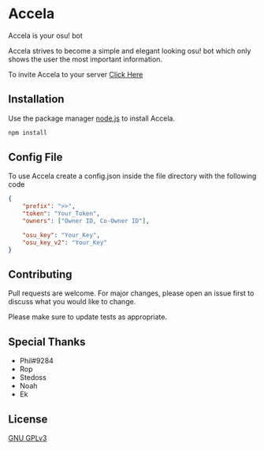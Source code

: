 # Accela

Accela is your osu! bot

Accela strives to become a simple and elegant looking osu! bot which only shows the user the most important information.

To invite Accela to your server [Click Here](https://discord.com/oauth2/authorize?client_id=687856844848234502&scope=bot&permissions=805383190)

## Installation

Use the package manager [node.js](https://nodejs.org/en/) to install Accela.

```bash
npm install
```

## Config File

To use Accela create a config.json inside the file directory with the following code

```json
{
	"prefix": ">>",
	"token": "Your_Token",
	"owners": ["Owner ID, Co-Owner ID"],

	"osu_key": "Your_Key",
	"osu_key_v2": "Your_Key"
}
```

## Contributing
Pull requests are welcome. For major changes, please open an issue first to discuss what you would like to change.

Please make sure to update tests as appropriate.

## Special Thanks
- Phil#9284
- Rop
- Stedoss
- Noah
- Ek

## License
[GNU GPLv3](https://choosealicense.com/licenses/gpl-3.0/)
